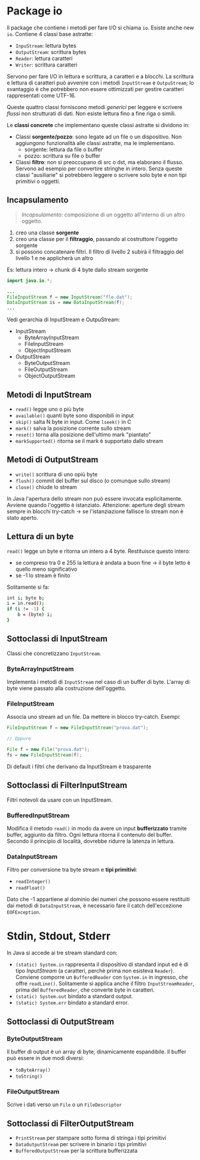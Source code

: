 # Package io
Il package che contiene i metodi per fare I/O si chiama `io`. Esiste anche new `io`.
Contiene 4 classi base astratte:
- `InpuStream`: lettura bytes
- `OutputStream`: scrittura bytes
- `Reader`: lettura caratteri
- `Writer`: scrittura caratteri

Servono per fare I/O in lettura e scrittura, a caratteri e a blocchi. La scrittura e lettura di caratteri può avvenire con i metodi `InputStream` e `OutpuStream`; lo svantaggio è che potrebbero non essere ottimizzati per gestire caratteri rappresentati come UTF-16.

Queste quattro classi forniscono metodi *generici* per leggere e scrivere *flussi* non strutturati di dati. Non esiste lettura fino a fine riga o simili.

Le **classi concrete** che implementano queste classi astratte si dividono in:
- Classi **sorgente/pozzo**: sono legate ad un file o un dispositivo. Non aggiungono funzionalità alle classi astratte, ma le implementano.
	- sorgente: lettura da file o buffer
	- pozzo: scrittura su file o buffer
- Classi **filtro**: non si preoccupano di src o dst, ma elaborano il flusso. Servono ad esempio per convertire stringhe in intero. Senza queste classi "ausiliarie" si potrebbero leggere o scrivere solo byte e non tipi primitivi o oggetti.

## Incapsulamento
> *Incapsulamento*: composizione di un oggetto all'interno di un altro oggetto.

1. creo una classe **sorgente**
2. creo una classe per il **filtraggio**, passando al costruttore l'oggetto sorgente
3. si possono concatenare filtri. Il filtro di livello 2 subirà il filtraggio del livello 1 e ne applicherà un altro

Es: lettura intero -> chunk di 4 byte dallo stream sorgente

```java
import java.io.*;

...
FileInputStream f = new InputStream("fle.dat");
DataInputStream is = new DataInputStream(f);
...
```

Vedi gerarchia di InputStream e OutpuStream:
- InputStream
	- ByteArrayInputStream
	- FileInputStream
	- ObjectInputStream
- OutputStream
	- ByteOutputStream
	- FileOutputStream
	- ObjectOutputStream

## Metodi di InputStream
- `read()` legge uno o più byte
- `available()` quanti byte sono disponibili in input
- `skip()` salta N byte in input. Come `lseek()` in C
- `mark()` salva la posizione corrente sullo stream
- `reset()` torna alla posizione dell'ultimo mark "piantato"
- `markSupported()` ritorna se il mark è supportato dallo stream

## Metodi di OutputStream
- `write()` scrittura di uno opiù byte
- `flush()` commit del buffer sul disco (o comunque sullo stream)
- `close()` chiude lo stream

In Java l'apertura dello stream non può essere invocata esplicitamente. Avviene quando l'oggetto è istanziato.
Attenzione: aperture degli stream sempre in blocchi try-catch -> se l'istanziazione fallisce lo stream non è stato aperto.

## Lettura di un byte
`read()` legge un byte e ritorna un intero a 4 byte. Restituisce questo intero:
- se compreso tra 0 e 255 la lettura è andata a buon fine -> il byte letto è quello meno significativo
- se -1 lo stream è finito

Solitamente si fa:
```bash
int i; byte b;
i = in.read();
if (i != -1) {
	b = (byte) i;
}
```


## Sottoclassi di InputStream
Classi che concretizzano `InputStream`.
### ByteArrayInputStream
Implementa i metodi di `InputStream` nel caso di un buffer di byte. L'array di byte viene passato alla costruzione dell'oggetto.
### FileInputStream
Associa uno stream ad un file. Da mettere in blocco try-catch.
Esempi:
```java
FileInputStream f = new FileInputStream("prova.dat");

// Oppure

File f = new File("prova.dat");
fs = new FileInputStream(f);
```

Di default i filtri che derivano da InputStream è trasparente
## Sottoclassi di FilterInputStream
Filtri notevoli da usare con un InputStream.
### BufferedInputStream
Modifica il metodo `read()` in modo da avere un input **bufferizzato** tramite buffer, aggiunto da filtro. Ogni lettura ritorna il contenuto del buffer. Secondo il principio di località, dovrebbe ridurre la latenza in lettura.
### DataInputStream
Filtro per conversione tra byte stream e **tipi primitivi**:
- `readInteger()`
- `readFloat()`

Dato che -1 appartiene al dominio dei numeri che possono essere restituiti dai metodi di `DataInputStream`, è necessario fare il catch dell'eccezione `EOFException`.

# Stdin, Stdout, Stderr
In Java si accede ai tre stream standard con:
- `(static) System.in` rappresenta il dispositivo di standard input ed è di tipo *InputStream* (a caratteri, perchè prima non esisteva `Reader`). Conviene comporre un `BufferedReader` con `System.in` in ingresso, che offre `readLine()`. Solitamente si applica anche il filtro `InputStreamReader`, prima del `BufferedReader`, che converte byte in caratteri.
- `(static) System.out` bindato a standard output.
- `(static) System.err` bindato a standard error.

## Sottoclassi di OutputStream
### ByteOutputStream
Il buffer di output è un array di byte; dinamicamente espandibile.
Il buffer può essere in due modi diversi:
- `toByteArray()`
- `toString()`
### FileOutputStream
Scrive i dati verso un `File` o un `FileDescriptor`
## Sottoclassi di FilterOutputStream
- `PrintStream` per stampare sotto forma di stringa i tipi primitivi
- `DataOutputStream` per scrivere in binario i tipi primitivi
- `BufferedOutputStream` per la scrittura bufferizzata


